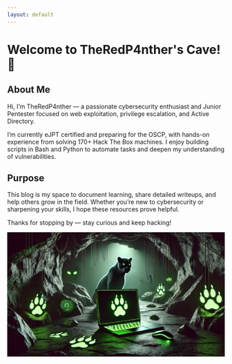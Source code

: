 ```yaml
---
layout: default
---
```


# Welcome to TheRedP4nther's Cave! 🐾

## About Me

Hi, I’m TheRedP4nther — a passionate cybersecurity enthusiast and Junior Pentester focused on web exploitation, privilege escalation, and Active Directory.

I’m currently eJPT certified and preparing for the OSCP, with hands-on experience from solving 170+ Hack The Box machines. I enjoy building scripts in Bash and Python to automate tasks and deepen my understanding of vulnerabilities.

## Purpose

This blog is my space to document learning, share detailed writeups, and help others grow in the field. Whether you’re new to cybersecurity or sharpening your skills, I hope these resources prove helpful.

Thanks for stopping by — stay curious and keep hacking!

![banner_image](../assets/images/banner_blog.png)

